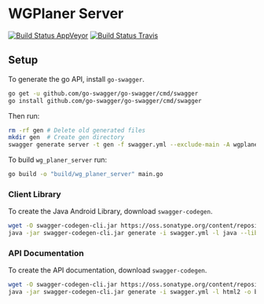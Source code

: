 # WGPlaner Server

[![Build Status AppVeyor](https://ci.appveyor.com/api/projects/status/ok5rq84eh6sx8lxd/branch/master?svg=true)](https://ci.appveyor.com/project/archer96/wg-planer-server/branch/master)
[![Build Status Travis](https://travis-ci.org/WGPlaner/wg_planer_server.svg?branch=master)](https://travis-ci.org/WGPlaner/wg_planer_server)

## Setup
To generate the go API, install `go-swagger`.

```bash
go get -u github.com/go-swagger/go-swagger/cmd/swagger
go install github.com/go-swagger/go-swagger/cmd/swagger
```

Then run:

```bash
rm -rf gen # Delete old generated files
mkdir gen  # Create gen directory
swagger generate server -t gen -f swagger.yml --exclude-main -A wgplaner
```

To build `wg_planer_server` run:

```bash
go build -o "build/wg_planer_server" main.go
```

### Client Library
To create the Java Android Library, download `swagger-codegen`.

```bash
wget -O swagger-codegen-cli.jar https://oss.sonatype.org/content/repositories/releases/io/swagger/swagger-codegen-cli/2.2.3/swagger-codegen-cli-2.2.3.jar
java -jar swagger-codegen-cli.jar generate -i swagger.yml -l java --library=okhttp-gson -o build/android_client
```

### API Documentation
To create the API documentation, download `swagger-codegen`.

```bash
wget -O swagger-codegen-cli.jar https://oss.sonatype.org/content/repositories/releases/io/swagger/swagger-codegen-cli/2.2.3/swagger-codegen-cli-2.2.3.jar
java -jar swagger-codegen-cli.jar generate -i swagger.yml -l html2 -o build/api_doc_html
```

